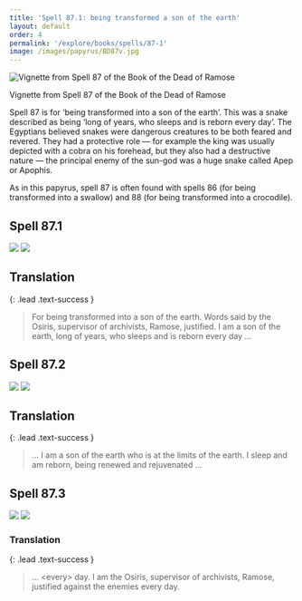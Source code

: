 ```yaml
---
title: 'Spell 87.1: being transformed a son of the earth'
layout: default
order: 4
permalink: '/explore/books/spells/87-1'
image: /images/papyrus/BD87v.jpg
---
```

![Vignette from Spell 87 of the  Book of the Dead of Ramose]({{site.baseurl}}/images/papyrus/BD87v.jpg)

Vignette from Spell 87 of the  Book of the Dead of Ramose

Spell 87 is for &lsquo;being transformed into a son of the earth&rsquo;. This was a snake described as being &lsquo;long of years, who sleeps and is reborn every day&rsquo;. The Egyptians believed snakes were dangerous creatures to be both feared and revered. They had a protective role &mdash; for example the king was usually depicted with a cobra on his forehead, but they also had a destructive nature &mdash; the principal enemy of the sun-god was a huge snake called Apep or Apophis.

As in this papyrus, spell 87 is often found with spells 86 (for being transformed into a swallow) and 88 (for being transformed into a crocodile).


## Spell 87.1

![]({{site.baseurl}}/images/papyrus/bod_87_1.jpg)
![]({{site.baseurl}}/images/papyrus/BD87pt1.jpg)

## Translation
{: .lead .text-success }

> For being transformed into a son of the earth. Words said by</span> the Osiris, supervisor of archivists, Ramose, justified. I am a son of the earth, long of years, who sleeps and is reborn every day ...

## Spell 87.2

![]({{site.baseurl}}/images/papyrus/bod_87_2.jpg)
![]({{site.baseurl}}/images/papyrus/BD87pt2.jpg)

## Translation
{: .lead .text-success }

> ... I am a son of the earth who is at the limits of the earth. I sleep and am reborn, being renewed and rejuvenated ...

## Spell 87.3

![]({{site.baseurl}}/images/papyrus/bod_87_3.jpg)
![]({{site.baseurl}}/images/papyrus/BD87pt3.jpg)

### Translation
{: .lead .text-success }

> ... &lt;every&gt; day. I am the Osiris, supervisor of archivists, Ramose, justified against the enemies every day.
